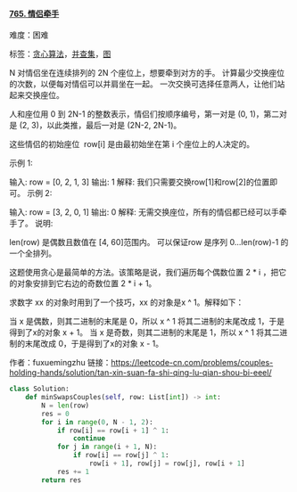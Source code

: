 #### [765\. 情侣牵手](https://leetcode-cn.com/problems/couples-holding-hands/)

难度：困难

标签：[贪心算法](../Topic/贪心算法.md)，[并查集](../Topic/并查集.md)，[图](../Topic/图.md)

N 对情侣坐在连续排列的 2N 个座位上，想要牵到对方的手。 计算最少交换座位的次数，以便每对情侣可以并肩坐在一起。 一次交换可选择任意两人，让他们站起来交换座位。

人和座位用 0 到 2N-1 的整数表示，情侣们按顺序编号，第一对是 (0, 1)，第二对是 (2, 3)，以此类推，最后一对是 (2N-2, 2N-1)。

这些情侣的初始座位  row[i] 是由最初始坐在第 i 个座位上的人决定的。

示例 1:

输入: row = [0, 2, 1, 3]
输出: 1
解释: 我们只需要交换row[1]和row[2]的位置即可。
示例 2:

输入: row = [3, 2, 0, 1]
输出: 0
解释: 无需交换座位，所有的情侣都已经可以手牵手了。
说明:

len(row) 是偶数且数值在 [4, 60]范围内。
可以保证row 是序列 0...len(row)-1 的一个全排列。

这题使用贪心是最简单的方法。该策略是说，我们遍历每个偶数位置 2 * i ，把它的对象安排到它右边的奇数位置 2 * i + 1。

求数字 xx 的对象时用到了一个技巧，xx 的对象是x ^ 1。解释如下：

当 x 是偶数，则其二进制的末尾是 0，所以 x ^ 1 将其二进制的末尾改成 1，于是得到了x的对象 x + 1。
当 x 是奇数，则其二进制的末尾是 1，所以 x ^ 1 将其二进制的末尾改成 0，于是得到了x的对象 x - 1。

作者：fuxuemingzhu
链接：https://leetcode-cn.com/problems/couples-holding-hands/solution/tan-xin-suan-fa-shi-qing-lu-qian-shou-bi-eeel/

```python
class Solution:
    def minSwapsCouples(self, row: List[int]) -> int:
        N = len(row)
        res = 0
        for i in range(0, N - 1, 2):
            if row[i] == row[i + 1] ^ 1:
                continue
            for j in range(i + 1, N):
                if row[i] == row[j] ^ 1:
                    row[i + 1], row[j] = row[j], row[i + 1]
            res += 1
        return res
```


